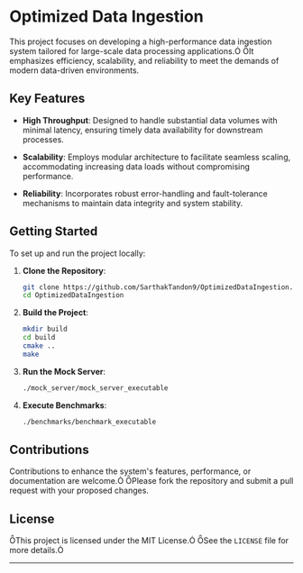 # Optimized Data Ingestion #

This project focuses on developing a high-performance data ingestion system tailored for large-scale data processing applications. It emphasizes efficiency, scalability, and reliability to meet the demands of modern data-driven environments.

## Key Features

- **High Throughput**: Designed to handle substantial data volumes with minimal latency, ensuring timely data availability for downstream processes.

- **Scalability**: Employs modular architecture to facilitate seamless scaling, accommodating increasing data loads without compromising performance.

- **Reliability**: Incorporates robust error-handling and fault-tolerance mechanisms to maintain data integrity and system stability.


## Getting Started

To set up and run the project locally:

1. **Clone the Repository**:

   ```bash
   git clone https://github.com/SarthakTandon9/OptimizedDataIngestion.git
   cd OptimizedDataIngestion
   ```

2. **Build the Project**:

   ```bash
   mkdir build
   cd build
   cmake ..
   make
   ```

3. **Run the Mock Server**:

   ```bash
   ./mock_server/mock_server_executable
   ```

4. **Execute Benchmarks**:

   ```bash
   ./benchmarks/benchmark_executable
   ```

## Contributions

Contributions to enhance the system's features, performance, or documentation are welcome. Please fork the repository and submit a pull request with your proposed changes.

## License

This project is licensed under the MIT License. See the `LICENSE` file for more details.

---

